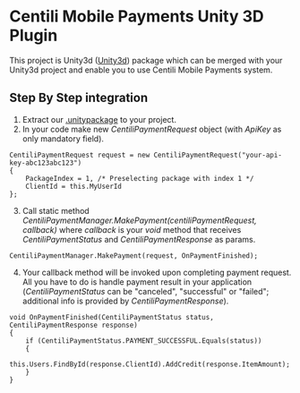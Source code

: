 # Centili Mobile Payments Unity 3D Plugin
This project is Unity3d ([Unity3d](http://unity3d.com/unity "Unity3d")) package which can be merged with your Unity3d project and enable you to use Centili Mobile Payments system.

## Step By Step integration
1. Extract our [.unitypackage](http://download.com "Download CentiliUnity.unitypackage") to your project.
2. In your code make new _CentiliPaymentRequest_ object (with _ApiKey_ as only mandatory field). 
```
CentiliPaymentRequest request = new CentiliPaymentRequest("your-api-key-abc123abc123")
{
	PackageIndex = 1, /* Preselecting package with index 1 */
	ClientId = this.MyUserId
};
```
3. Call static method _CentiliPaymentManager.MakePayment(centiliPaymentRequest, callback)_ where _callback_ is your _void_ method that receives _CentiliPaymentStatus_ and _CentiliPaymentResponse_ as params.
```
CentiliPaymentManager.MakePayment(request, OnPaymentFinished);
```
4. Your callback method will be invoked upon completing payment request. All you have to do is handle payment result in your application (_CentiliPaymentStatus_ can be "canceled", "successful" or "failed"; additional info is provided by _CentiliPaymentResponse_).
```
void OnPaymentFinished(CentiliPaymentStatus status, CentiliPaymentResponse response)
{
	if (CentiliPaymentStatus.PAYMENT_SUCCESSFUL.Equals(status))
    {
    	this.Users.FindById(response.ClientId).AddCredit(response.ItemAmount);
	}
}
```